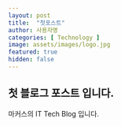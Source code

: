 ```yaml
---
layout: post
title:  "첫포스트"
author: 사용자명
categories: [ Technology ]
image: assets/images/logo.jpg
featured: true
hidden: false
---
```


## 첫 블로그 포스트 입니다.

마커스의 IT Tech Blog 입니다.
